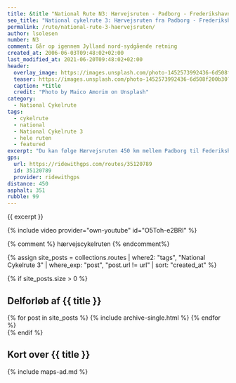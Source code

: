 ```yaml
---
title: &title "National Rute N3: Hærvejsruten - Padborg - Frederikshavn"
seo_title: "National cykelrute 3: Hærvejsruten fra Padborg - Frederikshavn"
permalink: /rute/national-rute-3-haervejsruten/
author: lsolesen
number: N3
comment: Går op igennem Jylland nord-sydgående retning
created_at: 2006-06-03T09:48:02+02:00
last_modified_at: 2021-06-20T09:48:02+02:00
header:
  overlay_image: https://images.unsplash.com/photo-1452573992436-6d508f200b30?ixlib=rb-1.2.1&ixid=eyJhcHBfaWQiOjEyMDd9&auto=format&fit=crop&h=600&w=1200&q=10
  teaser: https://images.unsplash.com/photo-1452573992436-6d508f200b30?ixlib=rb-1.2.1&ixid=eyJhcHBfaWQiOjEyMDd9&auto=format&fit=crop&h=300&w=400&q=10
  caption: *title
  credit: "Photo by Maico Amorim on Unsplash"
category:
  - National Cykelrute
tags:
  - cykelrute
  - national
  - National Cykelrute 3
  - hele ruten
  - featured
excerpt: "Du kan følge Hærvejsruten 450 km mellem Padborg til Federikshavn. Hærvejsruten er en historisk national cykelrute med rigtig mange oplevelser undervejs. Det fører endda over grænsen til Rendsburg i Tyskland."
gps:
  url: https://ridewithgps.com/routes/35120789
  id: 35120789
  provider: ridewithgps
distance: 450
asphalt: 351
rubble: 99
---
```


{{ excerpt }}

{% include video provider="own-youtube" id="O5Toh-e2BRI" %}

{% comment %}
hærvejscykelruten
{% endcomment%}

{% assign site_posts = collections.routes | where2: "tags", "National Cykelrute 3" | where_exp: "post", "post.url != url" | sort: "created_at" %}

{% if site_posts.size > 0 %}

## Delforløb af {{ title }}

<div class="feature__wrapper">
  {% for post in site_posts %}
    {% include archive-single.html %}
  {% endfor %}
</div>
{% endif %}

## Kort over {{ title }}

{% include maps-ad.md %}
